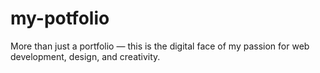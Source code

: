 # my-potfolio
More than just a portfolio — this is the digital face of my passion for web development, design, and creativity.
